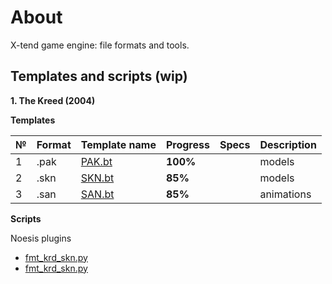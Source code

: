 # About
X-tend game engine: file formats and tools.

## Templates and scripts (wip)

**1. The Kreed (2004)**

****Templates****

| № | Format       | Template name     | Progress     | Specs | Description |
| :--- | :--------- | :----------- | :---------- | :---------- | :---------- |
| 1 | .pak        | [PAK.bt](https://github.com/AlexKimov/xtend-engine-file-formats/tree/master/templates/010editor/PAK.bt)        | **100%**      |          |  models |
| 2 | .skn        | [SKN.bt](https://github.com/AlexKimov/xtend-engine-file-formats/tree/master/templates/010editor/SKN.bt)        | **85%**      |          |  models |
| 3 | .san        | [SAN.bt](https://github.com/AlexKimov/xtend-engine-file-formats/tree/master/templates/010editor/SAN.bt)        | **85%**      |          |  animations |

****Scripts****

Noesis plugins
* [fmt_krd_skn.py](https://github.com/AlexKimov/xtend-engine-file-formats/tree/master/plugins/noesis/fmt_krd_skn.py)
* [fmt_krd_skn.py](https://github.com/AlexKimov/xtend-engine-file-formats/tree/master/plugins/noesis/fmt_krd_pak.py)
